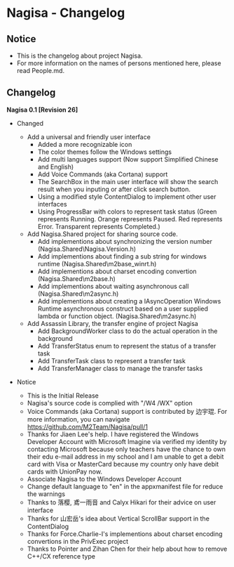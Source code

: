 ﻿# Nagisa - Changelog

## Notice
- This is the changelog about project Nagisa.
- For more information on the names of persons mentioned here, please read People.md.

## Changelog

**Nagisa 0.1 [Revision 26]**

- Changed
  - Add a universal and friendly user interface
    - Added a more recognizable icon
    - The color themes follow the Windows settings
    - Add multi languages support (Now support Simplified Chinese and English)
    - Add Voice Commands (aka Cortana) support
    - The SearchBox in the main user interface will show the search result when
	  you inputing or after click search button.
	- Using a modified style ContentDialog to implement other user interfaces
	- Using ProgressBar with colors to represent task status (Green represents 
	  Running. Orange represents Paused. Red represents Error. Transparent 
	  represents Completed.)
  - Add Nagisa.Shared project for sharing source code.
    - Add implementions about synchronizing the version number
	  (Nagisa.Shared\Nagisa.Version.h)
    - Add implementions about finding a sub string for windows runtime
	  (Nagisa.Shared\m2base_winrt.h)
    - Add implementions about charset encoding convertion
	  (Nagisa.Shared\m2base.h)
    - Add implementions about waiting asynchronous call
	  (Nagisa.Shared\m2async.h)
    - Add implementions about creating a IAsyncOperation Windows Runtime 
	  asynchronous construct based on a user supplied lambda or function 
	  object. (Nagisa.Shared\m2async.h)
  - Add Assassin Library, the transfer engine of project Nagisa
    - Add BackgroundWorker class to do the actual operation in the background
	- Add TransferStatus enum to represent the status of a transfer task
	- Add TransferTask class to represent a transfer task
    - Add TransferManager class to manage the transfer tasks

- Notice
  - This is the Initial Release
  - Nagisa's source code is complied with "/W4 /WX" option
  - Voice Commands (aka Cortana) support is contributed by 边宇琨. For more 
    information, you can navigate https://github.com/M2Team/Nagisa/pull/1
  - Thanks for Jiaen Lee's help. I have registered the Windows Developer 
    Account with Microsoft Imagine via verified my identity by contacting 
	Microsoft because only teachers have the chance to own their edu e-mail 
	address in my school and I am unable to get a debit card with Visa or 
	MasterCard because my country only have debit cards with UnionPay now.
  - Associate Nagisa to the Windows Developer Account
  - Change default language to "en" in the appxmanifest file for reduce the 
    warnings
  - Thanks to 落樱, 鳶一雨音 and Calyx Hikari for their advice on user 
    interface
  - Thanks for 山宏岳's idea about Vertical ScrollBar support in the 
    ContentDialog
  - Thanks for Force.Charlie-I's implementions about charset encoding 
    convertions in the PrivExec project
  - Thanks to Pointer and Zihan Chen for their help about how to remove C++/CX 
    reference type
